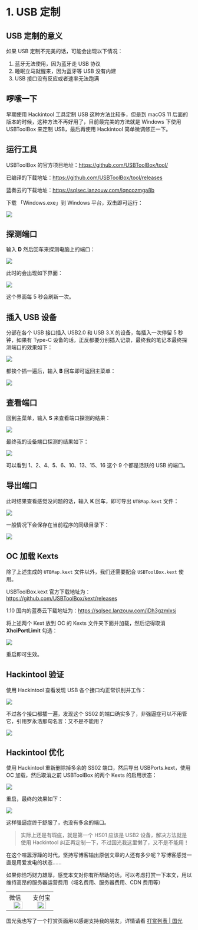 # 1. USB 定制

## USB 定制的意义

如果 USB 定制不完美的话，可能会出现以下情况：

1. 蓝牙无法使用，因为蓝牙走 USB 协议
2. 睡眠立马就醒来，因为蓝牙等 USB 没有内建
3. USB 接口没有反应或者速率无法跑满

## 啰嗦一下

早期使用 Hackintool 工具定制 USB 这种方法比较多，但是到 macOS 11 后面的版本的时候，这种方法不再好用了，目前最完美的方法就是 Windows 下使用 USBToolBox 来定制 USB，最后再使用 Hackintool 简单微调修正一下。

## 运行工具

USBToolBox 的官方项目地址：https://github.com/USBToolBox/tool/

已编译的下载地址：https://github.com/USBToolBox/tool/releases

蓝奏云的下载地址：https://sqlsec.lanzouw.com/iqncozmga8b

下载 「Windows.exe」到 Windows 平台，双击即可运行：

![](https://image.3001.net/images/20220205/16440521534887.png) 



## 探测端口

输入 **D** 然后回车来探测电脑上的端口：

 ![](https://image.3001.net/images/20220205/16440524912550.png) 

此时的会出现如下界面：

![](https://image.3001.net/images/20220205/16440525512069.png)   

这个界面每 5 秒会刷新一次。

## 插入 USB 设备

分部在各个 USB 接口插入 USB2.0 和 USB 3.X 的设备，每插入一次停留 5 秒钟，如果有 Type-C 设备的话，正反都要分别插入记录，最终我的笔记本最终探测端口的效果如下：

![](https://image.3001.net/images/20220205/16440525963508.png) 

都挨个插一遍后，输入 **B** 回车即可返回主菜单：

![](https://image.3001.net/images/20220205/16440527625346.png) 

## 查看端口

回到主菜单，输入 **S** 来查看端口探测的结果：

![](images/查看端口.png) 

最终我的设备端口探测的结果如下：

![](https://image.3001.net/images/20220205/16440528379897.png) 

可以看到 1、2、4、5、6、10、13、15、16 这个 9 个都是活跃的 USB 的端口。

## 导出端口

此时结果查看感觉没问题的话，输入 **K** 回车，即可导出 `UTBMap.kext` 文件：

![](https://image.3001.net/images/20220205/1644052964264.png) 

一般情况下会保存在当前程序的同级目录下：

![](https://image.3001.net/images/20220205/16440529273682.png)

 ## OC 加载 Kexts

除了上述生成的 `UTBMap.kext` 文件以外，我们还需要配合 `USBToolBox.kext` 使用。

USBToolBox.kext 官方下载地址为：https://github.com/USBToolBox/kext/releases

1.10 国内的蓝奏云下载地址为：https://sqlsec.lanzouw.com/iDh3gzmlxsj

将上述两个 Kext 放到 OC 的 Kexts 文件夹下面并加载，然后记得取消 **XhciPortLimit** 勾选：

![](https://image.3001.net/images/20220205/1644055094772.png) 

重启即可生效。

## Hackintool 验证

使用 Hackintool 查看发现 USB 各个接口均正常识别并工作：

![](https://image.3001.net/images/20220205/16440576715931.png)  

不过各个接口都插一遍，发现这个 SS02 的端口确实多了，非强逼症可以不用管它，引用罗永浩那句名言：又不是不能用？

![](https://image.3001.net/images/20220205/16440624957394.jpg) 

 ## Hackintool 优化

使用 Hackintool 重新删除掉多余的 SS02 端口，然后导出 USBPorts.kext，使用 OC 加载，然后取消之前 USBToolBox 的两个 Kexts 的启用状态：

![](https://image.3001.net/images/20220205/16440634206476.png) 

重启，最终的效果如下：

![](https://image.3001.net/images/20220205/16440635134814.png) 

这样强逼症终于舒服了，也没有多余的端口。

> 实际上还是有瑕疵，就是第一个  HS01 应该是 USB2 设备，解决方法就是使用 Hackintool 纠正再定制一下，不过国光我这里懒了，又不是不能用！

在这个喧嚣浮躁的时代，坚持写博客输出原创文章的人还有多少呢？写博客感觉一直是用爱发电的状态......

如果你恰巧财力雄厚，感觉本文对你有所帮助的话，可以考虑打赏一下本文，用以维持高昂的服务器运营费用（域名费用、服务器费用、CDN 费用等）

<table>
    <tr>
        <td>微信
            <center><img src="https://image.3001.net/images/20200421/1587449920128.jpg " width="70%"></center>
        </td>
        <td width="50%">
          支付宝
            <center><img src="https://image.3001.net/images/20200421/15874503376388.jpg" width="70%"></center>
        </td>
    </tr>
</table>





国光我也写了一个打赏页面用以感谢支持我的朋友，详情请看 [打赏列表 | 国光](https://www.sqlsec.com/dashang.html)

